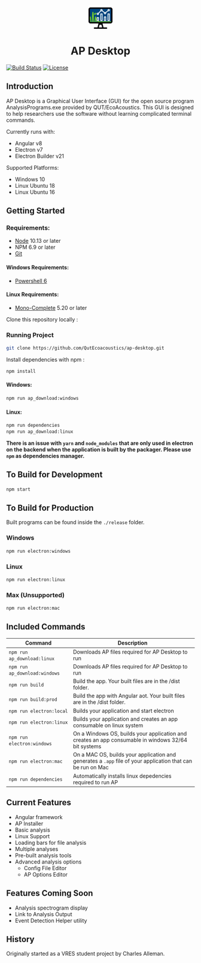 <p align="center"><img src="./src/favicon.png" alt="AP Desktop Logo" width="64"/></p>

<h1 align="center">AP Desktop</h1>

[![Build Status](https://dev.azure.com/QutEcoacoustics/ap-desktop/_apis/build/status/QutEcoacoustics.ap-desktop?branchName=master)](https://dev.azure.com/QutEcoacoustics/ap-desktop/_build/latest?definitionId=2&branchName=master)
[![License](https://img.shields.io/badge/Licence-Apache%202-brightgreen.svg)](LICENSE.md)

## Introduction

AP Desktop is a Graphical User Interface (GUI) for the open source program AnalysisPrograms.exe provided by QUT/EcoAcoustics. This GUI is designed to help researchers use the software without learning complicated terminal commands.

Currently runs with:

- Angular v8
- Electron v7
- Electron Builder v21

Supported Platforms:

- Windows 10
- Linux Ubuntu 18
- Linux Ubuntu 16

## Getting Started

### Requirements:

- [Node](https://nodejs.org/en/download/) 10.13 or later
- NPM 6.9 or later
- [Git](https://git-scm.com/download/win)

#### Windows Requirements:

- [Powershell 6](https://docs.microsoft.com/en-us/powershell/scripting/install/installing-powershell-core-on-windows?view=powershell-6)

#### Linux Requirements:

- [Mono-Complete](https://www.mono-project.com/download/stable/#download-lin) 5.20 or later

Clone this repository locally :

### Running Project

```bash
git clone https://github.com/QutEcoacoustics/ap-desktop.git
```

Install dependencies with npm :

```bash
npm install
```

#### Windows:

```bash
npm run ap_download:windows
```

#### Linux:

```bash
npm run dependencies
npm run ap_download:linux
```

**There is an issue with `yarn` and `node_modules` that are only used in electron on the backend when the application is built by the packager. Please use `npm` as dependencies manager.**

## To Build for Development

```bash
npm start
```

## To Build for Production

Built programs can be found inside the `./release` folder.

### Windows

```bash
npm run electron:windows
```

### Linux

```bash
npm run electron:linux
```

### Max (Unsupported)

```bash
npm run electron:mac
```

## Included Commands

| Command                       | Description                                                                                                 |
| ----------------------------- | ----------------------------------------------------------------------------------------------------------- |
| `npm run ap_download:linux`   | Downloads AP files required for AP Desktop to run                                                           |
| `npm run ap_download:windows` | Downloads AP files required for AP Desktop to run                                                           |
| `npm run build`               | Build the app. Your built files are in the /dist folder.                                                    |
| `npm run build:prod`          | Build the app with Angular aot. Your built files are in the /dist folder.                                   |
| `npm run electron:local`      | Builds your application and start electron                                                                  |
| `npm run electron:linux`      | Builds your application and creates an app consumable on linux system                                       |
| `npm run electron:windows`    | On a Windows OS, builds your application and creates an app consumable in windows 32/64 bit systems         |
| `npm run electron:mac`        | On a MAC OS, builds your application and generates a `.app` file of your application that can be run on Mac |
| `npm run dependencies`        | Automatically installs linux depedencies required to run AP                                                 |

## Current Features

- Angular framework
- AP Installer
- Basic analysis
- Linux Support
- Loading bars for file analysis
- Multiple analyses
- Pre-built analysis tools
- Advanced analysis options
  - Config File Editor
  - AP Options Editor

## Features Coming Soon

- Analysis spectrogram display
- Link to Analysis Output
- Event Detection Helper utility

## History

Originally started as a VRES student project by Charles Alleman.
